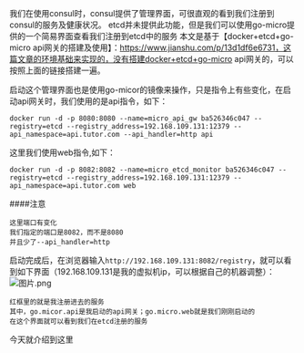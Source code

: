 我们在使用consul时，consul提供了管理界面，可很直观的看到我们注册到consul的服务及健康状况。
etcd并未提供此功能，但是我们可以使用go-micro提供的一个简易界面查看我们注册到etcd中的服务
本文是基于【docker+etcd+go-micro api网关的搭建及使用】：https://www.jianshu.com/p/13d1df6e6731，这篇文章的环境基础来实现的，没有搭建docker+etcd+go-micro api网关的，可以按照上面的链接搭建一遍。

启动这个管理界面也是使用go-micor的镜像来操作，只是指令上有些变化，在启动api网关时，我们使用的是api指令，如下：
```
docker run -d -p 8080:8080 --name=micro_api_gw ba526346c047 --registry=etcd --registry_address=192.168.109.131:12379 --api_namespace=api.tutor.com --api_handler=http api
```
这里我们使用web指令,如下：
```
docker run -d -p 8082:8082 --name=micro_etcd_monitor ba526346c047 --registry=etcd --registry_address=192.168.109.131:12379 --api_namespace=api.tutor.com web
```
####注意
```
这里端口有变化
我们指定的端口是8082，而不是8080
并且少了--api_handler=http
```
启动完成后，在浏览器输入```http://192.168.109.131:8082/registry```，就可以看到如下界面（192.168.109.131是我的虚拟机ip，可以根据自己的机器调整）：
![图片.png](https://upload-images.jianshu.io/upload_images/13833591-8ede8456aaa41e74.png?imageMogr2/auto-orient/strip%7CimageView2/2/w/1240)

```
红框里的就是我注册进去的服务
其中，go.micor.api是我启动的api网关；go.micro.web就是我们刚刚启动的
在这个界面就可以看到我们在etcd注册的服务
```
今天就介绍到这里